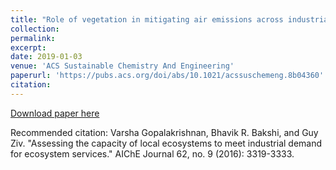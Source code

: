 ```yaml
---
title: "Role of vegetation in mitigating air emissions across industrial sites in the US"
collection: 
permalink: 
excerpt: 
date: 2019-01-03
venue: 'ACS Sustainable Chemistry And Engineering'
paperurl: 'https://pubs.acs.org/doi/abs/10.1021/acssuschemeng.8b04360'
citation:
---
```



[Download paper here](https://pubs.acs.org/doi/abs/10.1021/acssuschemeng.8b04360)

Recommended citation: Varsha Gopalakrishnan, Bhavik R. Bakshi, and Guy Ziv. "Assessing the capacity of local ecosystems to meet industrial demand for ecosystem services." AIChE Journal 62, no. 9 (2016): 3319-3333.

<div class='altmetric-embed' data-badge-type='donut' data-doi="10.1021/acssuschemeng.8b04360"></div>
<script type='text/javascript' src='https://d1bxh8uas1mnw7.cloudfront.net/assets/embed.js'></script>
